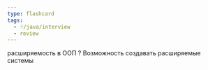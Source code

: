 ```yaml
---
type: flashcard
tags:
  - 🃏/java/interview
  - review
---
```

расширяемость в ООП
?
Возможность создавать расширяемые системы